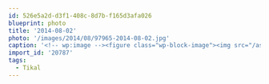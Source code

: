 ```yaml
---
id: 526e5a2d-d3f1-408c-8d7b-f165d3afa026
blueprint: photo
title: '2014-08-02'
photo: '/images/2014/08/97965-2014-08-02.jpg'
caption: '<!-- wp:image --><figure class="wp-block-image"><img src="/assets/images/2014/08/97965-2014-08-02.jpg" /></figure><!-- /wp:image --><!-- wp:paragraph --><p>Exploring #Tikal, Guatemala in 2011</p><!-- /wp:paragraph -->'
import_id: '20787'
tags:
  - Tikal
---
```

